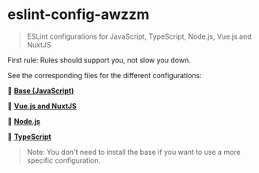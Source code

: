 # eslint-config-awzzm
> ESLint configurations for JavaScript, TypeScript, Node.js, Vue.js and NuxtJS

First rule: Rules should support you, not slow you down.

See the corresponding files for the different configurations:

:yellow_heart: **[Base (JavaScript)](/packages/base)**

:green_heart: **[Vue.js and NuxtJS](/packages/vue)**

:purple_heart: **[Node.js](/packages/node)**

:blue_heart: **[TypeScript](/packages/ts)**

> Note: You don't need to install the base if you want to use a more specific configuration.
